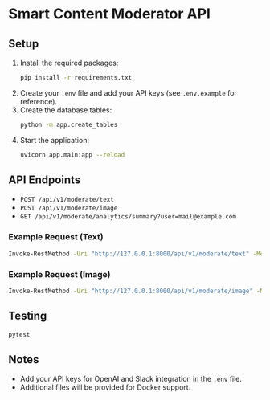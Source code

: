 # Smart Content Moderator API

## Setup

1. Install the required packages:
   ```sh
   pip install -r requirements.txt
   ```
2. Create your `.env` file and add your API keys (see `.env.example` for reference).
3. Create the database tables:
   ```sh
   python -m app.create_tables
   ```
4. Start the application:
   ```sh
   uvicorn app.main:app --reload
   ```

## API Endpoints

- `POST /api/v1/moderate/text`
- `POST /api/v1/moderate/image`
- `GET /api/v1/moderate/analytics/summary?user=mail@example.com`

### Example Request (Text)
```sh
Invoke-RestMethod -Uri "http://127.0.0.1:8000/api/v1/moderate/text" -Method Post -Headers @{"Content-Type"="application/json"} -Body '{"email": "test@example.com", "text": "Test message."}'
```

### Example Request (Image)
```sh
Invoke-RestMethod -Uri "http://127.0.0.1:8000/api/v1/moderate/image" -Method Post -Headers @{"Content-Type"="application/json"} -Body '{"email": "test@example.com", "image_url": "https://via.placeholder.com/150"}'
```

## Testing

```sh
pytest
```

## Notes
- Add your API keys for OpenAI and Slack integration in the `.env` file.
- Additional files will be provided for Docker support.
